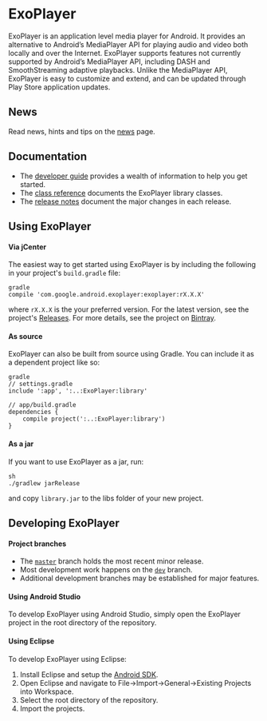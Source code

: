 # ExoPlayer #

ExoPlayer is an application level media player for Android. It provides an alternative to Android’s
MediaPlayer API for playing audio and video both locally and over the Internet. ExoPlayer supports
features not currently supported by Android’s MediaPlayer API, including DASH and SmoothStreaming
adaptive playbacks. Unlike the MediaPlayer API, ExoPlayer is easy to customize and extend, and can
be updated through Play Store application updates.

## News ##

Read news, hints and tips on the [news][] page.

[news]: https://google.github.io/ExoPlayer/news.html

## Documentation ##

* The [developer guide][] provides a wealth of information to help you get started.
* The [class reference][] documents the ExoPlayer library classes.
* The [release notes][] document the major changes in each release.

[developer guide]: https://google.github.io/ExoPlayer/guide.html
[class reference]: https://google.github.io/ExoPlayer/doc/reference
[release notes]: https://github.com/google/ExoPlayer/blob/dev/RELEASENOTES.md

## Using ExoPlayer ##

#### Via jCenter ####

The easiest way to get started using ExoPlayer is by including the following in your project's
`build.gradle` file:

```
gradle
compile 'com.google.android.exoplayer:exoplayer:rX.X.X'
```

where `rX.X.X` is the your preferred version. For the latest version, see the project's
[Releases][]. For more details, see the project on [Bintray][].

[Releases]: https://github.com/google/ExoPlayer/releases
[Bintray]: https://bintray.com/google/exoplayer/exoplayer/view

#### As source ####

ExoPlayer can also be built from source using Gradle. You can include it as a dependent project like
so:

```
gradle
// settings.gradle
include ':app', ':..:ExoPlayer:library'

// app/build.gradle
dependencies {
    compile project(':..:ExoPlayer:library')
}
```

#### As a jar ####

If you want to use ExoPlayer as a jar, run:

```
sh
./gradlew jarRelease
```

and copy `library.jar` to the libs folder of your new project.

## Developing ExoPlayer ##

#### Project branches ####

  * The [`master`][master] branch holds the most recent minor release.
  * Most development work happens on the [`dev`][dev] branch.
  * Additional development branches may be established for major features.

[master]: https://github.com/google/ExoPlayer/tree/master
[dev]: https://github.com/google/ExoPlayer/tree/dev

#### Using Android Studio ####

To develop ExoPlayer using Android Studio, simply open the ExoPlayer project in the root directory
of the repository.

#### Using Eclipse ####

To develop ExoPlayer using Eclipse:

  1. Install Eclipse and setup the [Android SDK][].
  1. Open Eclipse and navigate to File->Import->General->Existing Projects into Workspace.
  1. Select the root directory of the repository.
  1. Import the projects.

[Android SDK]: http://developer.android.com/sdk/index.html
